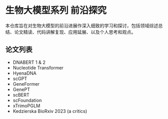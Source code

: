 # 生物大模型系列 前沿探究

本仓库旨在对生物大模型的前沿进展作深入细致的学习和探讨，包括领域综述总结、论文精读、代码讲解复现、应用延展、以及个人思考和观点。


## 论文列表
- DNABERT 1 & 2
- Nucleotide Transformer
- HyenaDNA
- scGPT
- GeneFormer
- GenePT
- scBERT
- scFoundation
- xTrimoPGLM
- Kedzierska BioRxiv 2023 (a critics)
